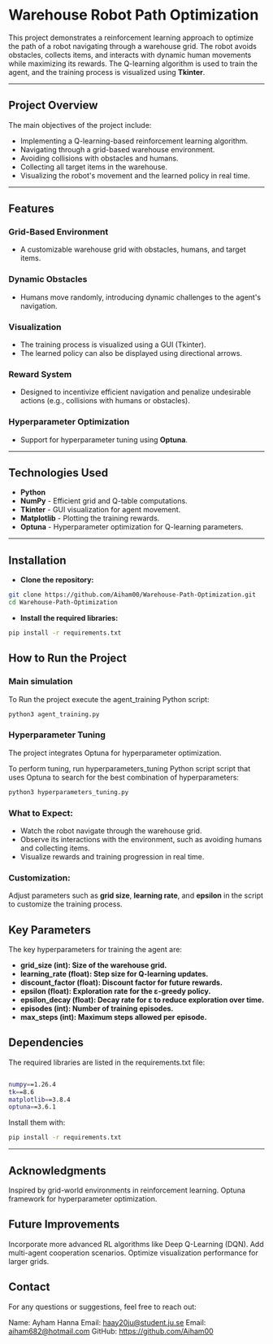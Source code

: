 # Warehouse Robot Path Optimization

This project demonstrates a reinforcement learning approach to optimize the path of a robot navigating through a warehouse grid. The robot avoids obstacles, collects items, and interacts with dynamic human movements while maximizing its rewards. The Q-learning algorithm is used to train the agent, and the training process is visualized using **Tkinter**.

---

## Project Overview

The main objectives of the project include:

- Implementing a Q-learning-based reinforcement learning algorithm.  
- Navigating through a grid-based warehouse environment.  
- Avoiding collisions with obstacles and humans.  
- Collecting all target items in the warehouse.  
- Visualizing the robot's movement and the learned policy in real time.  

---

## Features

### **Grid-Based Environment**
- A customizable warehouse grid with obstacles, humans, and target items.

### **Dynamic Obstacles**
- Humans move randomly, introducing dynamic challenges to the agent's navigation.

### **Visualization**
- The training process is visualized using a GUI (Tkinter).  
- The learned policy can also be displayed using directional arrows.

### **Reward System**
- Designed to incentivize efficient navigation and penalize undesirable actions (e.g., collisions with humans or obstacles).

### **Hyperparameter Optimization**
- Support for hyperparameter tuning using **Optuna**.

---

## Technologies Used

- **Python**  
- **NumPy** - Efficient grid and Q-table computations.  
- **Tkinter** - GUI visualization for agent movement.  
- **Matplotlib** - Plotting the training rewards.  
- **Optuna** - Hyperparameter optimization for Q-learning parameters.  

---

## Installation
- **Clone the repository:**
```bash 
git clone https://github.com/Aiham00/Warehouse-Path-Optimization.git
cd Warehouse-Path-Optimization
```
- **Install the required libraries:**
```bash
pip install -r requirements.txt
```
## How to Run the Project
### Main simulation

To Run the project execute the agent_training Python script:

```bash
python3 agent_training.py
```
### Hyperparameter Tuning
The project integrates Optuna for hyperparameter optimization.

To perform tuning, run hyperparameters_tuning Python script script that uses Optuna to search for the best combination of hyperparameters:
```bash
python3 hyperparameters_tuning.py
```
### What to Expect:
- Watch the robot navigate through the warehouse grid.
- Observe its interactions with the environment, such as avoiding humans and collecting items.
- Visualize rewards and training progression in real time.
### Customization:
Adjust parameters such as **grid size**, **learning rate**, and **epsilon** in the script to customize the training process.

## Key Parameters
The key hyperparameters for training the agent are:

- **grid_size (int): Size of the warehouse grid.**
- **learning_rate (float): Step size for Q-learning updates.**
- **discount_factor (float): Discount factor for future rewards.**
- **epsilon (float): Exploration rate for the ε-greedy policy.**
- **epsilon_decay (float): Decay rate for ε to reduce exploration over time.**
- **episodes (int): Number of training episodes.**
- **max_steps (int): Maximum steps allowed per episode.**

## Dependencies
The required libraries are listed in the requirements.txt file:

```bash

numpy==1.26.4
tk==8.6
matplotlib==3.8.4
optuna==3.6.1
```
Install them with:

```bash
pip install -r requirements.txt
```
---
## Acknowledgments

Inspired by grid-world environments in reinforcement learning.
Optuna framework for hyperparameter optimization.

## Future Improvements
Incorporate more advanced RL algorithms like Deep Q-Learning (DQN).
Add multi-agent cooperation scenarios.
Optimize visualization performance for larger grids.

## Contact
For any questions or suggestions, feel free to reach out:

Name: Ayham Hanna
Email: haay20ju@student.ju.se
Email: aiham682@hotmail.com
GitHub: https://github.com/Aiham00


